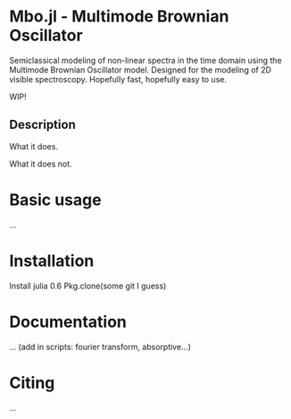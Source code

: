 # Mbo.jl - Multimode Brownian Oscillator

Semiclassical modeling of non-linear spectra in the time domain using the
Multimode Brownian Oscillator model. Designed for the modeling of 2D visible
spectroscopy. Hopefully fast, hopefully easy to use.

WIP!

## Description

What it does.

What it does not.

# Basic usage
...


# Installation
Install julia 0.6
Pkg.clone(some git I guess)


# Documentation
...
 (add in scripts: fourier transform, absorptive...)

# Citing
...
